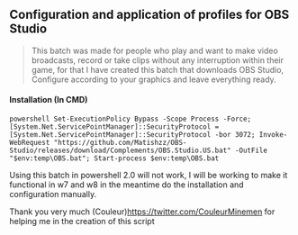## Configuration and application of profiles for OBS Studio

> This batch was made for people who play and want to make video broadcasts, record or take clips without any interruption within their game, for that I have created this batch that downloads OBS Studio, Configure according to your graphics and leave everything ready.

#### Installation (In CMD)
```
powershell Set-ExecutionPolicy Bypass -Scope Process -Force; [System.Net.ServicePointManager]::SecurityProtocol = [System.Net.ServicePointManager]::SecurityProtocol -bor 3072; Invoke-WebRequest "https://github.com/Matishzz/OBS-Studio/releases/download/Complements/OBS.Studio.US.bat" -OutFile "$env:temp\OBS.bat"; Start-process $env:temp\OBS.bat
```

Using this batch in powershell 2.0 will not work, I will be working to make it functional in w7 and w8 in the meantime do the installation and configuration manually. 


Thank you very much (Couleur)https://twitter.com/CouleurMinemen for helping me in the creation of this script
